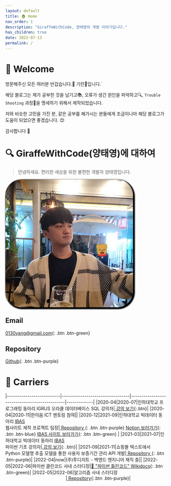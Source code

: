 ```yaml
---
layout: default
title: 🏠 Home
nav_order: 1
description: "GiraffeWithCode, 양태영의 개발 이야기입니다."
has_children: true
date: 2022-07-13
permalink: /
---
```


# 🎉 Welcome 
방문해주신 모든 여러분 반갑습니다.👋 기린🦒입니다.`

해당 블로그는 제가 공부한 것을 남기고📚, 오류가 생긴 원인을 파악하고🔍, `Trouble Shooting` 과정🔫을 명세하기 위해서 제작되었습니다.

저와 비슷한 고민을 가진 분, 같은 공부를 해가시는 분들에게 조금이나마 해당 블로그가 도움이 되었으면 좋겠습니다. 😊

감사합니다 🙇‍


# 🔍 GiraffeWithCode(양태영)에 대하여
> 안녕하세요. 편리한 세상을 위한 불편한 개발자 양태영입니다.

<div class="img-wrapper" style="height: 400px; width: 400px; overflow: hidden; border-radius: 50px; box-shadow: 3px 3px 3px 3px black;">
    <img src="/assets/images/profile.jpg" alt="profile.jpg">
</div>

## <i class="fa-solid fa-envelope"></i> Email
[<i class="fa-solid fa-envelope"></i> 0130yang@gmail.com](mailto:0130yang@gmail.com){: .btn .btn-green}

## <i class="fa-solid fa-database"></i> Repository
[<i class="fa-brands fa-github"></i> Github](https://github.com/YangTaeyoung){: .btn .btn-purple}

# 📃 Carriers

|--------------------------|---------------------------------|----------------------------------------------|-------------|
|<span class="label">2020-04</span>|<span class="label">2020-07</span>|인하대학교 프로그래밍 동아리 IGRUS 오라클 데이터베이스 SQL 강의자|[<i class="fa-brands fa-youtube" style="color: red;"></i> 강의 보기](lecture/#1-oracle-database-sql){:.btn}|
|<span class="label">2020-04</span>|<span class="label">2020-11</span>|한이음 ICT 멘토링 참여||
|<span class="label">2020-12</span>|<span class="label">2021-09</span>|인하대학교 빅데이터 동아리 [IBAS](https://www.inhabas.com)<br/>웹사이트 제작 프로젝트 팀장|[<i class="fa-brands fa-github"></i> Repository ](https://github.com/YangTaeyoung/IBAS){: .btn .btn-purple} [Notion 보러가기](https://torch-halibut-391.notion.site/36db6f7fda854fae8f0ff3a6901d14da?v=47d74bf3a70f48ae974b4335b2132be0){: .btn .btn-blue} [<i class="fa-brands fa-chrome"></i> IBAS 사이트 보러가기](https://www.inhabas.com/){: .btn .btn-green} |
|<span class="label">2021-03</span>|<span class="label">2021-07</span>|인하대학교 빅데이터 동아리 [IBAS](https://www.inhabas.com)<br/>파이썬 기초 강의자|[<i class="fa-brands fa-youtube" style="color: red;"></i> 강의 보기](lecture/#2-python-basic){: .btn}|
|<span class="label">2021-09</span>|<span class="label">2021-11</span>|쇼핑몰 텍스트에서 Python 모델명 추출 모델을 통한 사용자 보증기간 관리 API 개발|[<i class="fa-brands fa-github"></i> Repository ](https://github.com/YangTaeyoung/MaPDuck-spring){: .btn .btn-purple}|
|<span class="label">2022-04</span>|<span class="label label-red">now</span>|(주)투디지트 - 백엔드 엔지니어 재직 중||
|<span class="label">2022-05</span>|<span class="label">2022-06</span>|파이썬 클린코드 사내 스터디장|[📘 "파이썬 틀린코드" Wikidocs](https://wikidocs.net/book/8131){: .btn .btn-green}|
|<span class="label">2022-05</span>|<span class="label">2022-06</span>|알고리즘 사내 스터디장 &nbsp;&nbsp;&nbsp;&nbsp;&nbsp;&nbsp;&nbsp;&nbsp;&nbsp;&nbsp;&nbsp;&nbsp;&nbsp;&nbsp;&nbsp;&nbsp;&nbsp;&nbsp;&nbsp;&nbsp;&nbsp;&nbsp;&nbsp;&nbsp;&nbsp;&nbsp;&nbsp;&nbsp;&nbsp;&nbsp;&nbsp;&nbsp;&nbsp;&nbsp;&nbsp;&nbsp;&nbsp;&nbsp;&nbsp;&nbsp;&nbsp;&nbsp;&nbsp;&nbsp;&nbsp;&nbsp;&nbsp;&nbsp;|[<i class="fa-brands fa-github"></i> Repository](https://github.com/2022-2digit-study/2022-algorithm-study){:.btn .btn-purple}|
